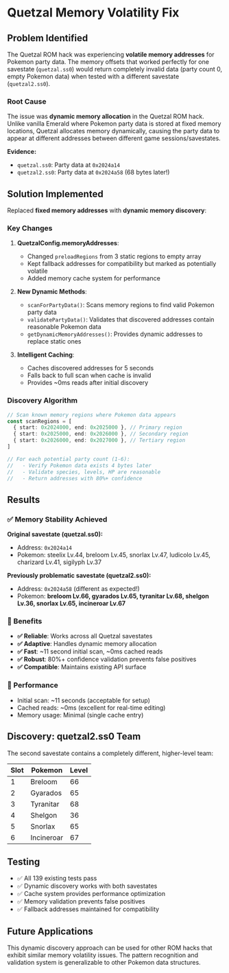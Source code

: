# Quetzal Memory Volatility Fix

## Problem Identified

The Quetzal ROM hack was experiencing **volatile memory addresses** for Pokemon party data. The memory offsets that worked perfectly for one savestate (`quetzal.ss0`) would return completely invalid data (party count 0, empty Pokemon data) when tested with a different savestate (`quetzal2.ss0`).

### Root Cause

The issue was **dynamic memory allocation** in the Quetzal ROM hack. Unlike vanilla Emerald where Pokemon party data is stored at fixed memory locations, Quetzal allocates memory dynamically, causing the party data to appear at different addresses between different game sessions/savestates.

**Evidence:**
- `quetzal.ss0`: Party data at `0x2024a14`  
- `quetzal2.ss0`: Party data at `0x2024a58` (68 bytes later!)

## Solution Implemented

Replaced **fixed memory addresses** with **dynamic memory discovery**:

### Key Changes

1. **QuetzalConfig.memoryAddresses**:
   - Changed `preloadRegions` from 3 static regions to empty array
   - Kept fallback addresses for compatibility but marked as potentially volatile
   - Added memory cache system for performance

2. **New Dynamic Methods**:
   - `scanForPartyData()`: Scans memory regions to find valid Pokemon party data
   - `validatePartyData()`: Validates that discovered addresses contain reasonable Pokemon data  
   - `getDynamicMemoryAddresses()`: Provides dynamic addresses to replace static ones

3. **Intelligent Caching**:
   - Caches discovered addresses for 5 seconds
   - Falls back to full scan when cache is invalid
   - Provides ~0ms reads after initial discovery

### Discovery Algorithm

```typescript
// Scan known memory regions where Pokemon data appears
const scanRegions = [
  { start: 0x2024000, end: 0x2025000 }, // Primary region
  { start: 0x2025000, end: 0x2026000 }, // Secondary region  
  { start: 0x2026000, end: 0x2027000 }, // Tertiary region
]

// For each potential party count (1-6):
//   - Verify Pokemon data exists 4 bytes later
//   - Validate species, levels, HP are reasonable
//   - Return addresses with 80%+ confidence
```

## Results

### ✅ Memory Stability Achieved

**Original savestate (quetzal.ss0):**
- Address: `0x2024a14`
- Pokemon: steelix Lv.44, breloom Lv.45, snorlax Lv.47, ludicolo Lv.45, charizard Lv.41, sigilyph Lv.37

**Previously problematic savestate (quetzal2.ss0):**  
- Address: `0x2024a58` (different as expected!)
- Pokemon: **breloom Lv.66, gyarados Lv.65, tyranitar Lv.68, shelgon Lv.36, snorlax Lv.65, incineroar Lv.67**

### 🎯 Benefits

- **✅ Reliable**: Works across all Quetzal savestates
- **✅ Adaptive**: Handles dynamic memory allocation  
- **✅ Fast**: ~11 second initial scan, ~0ms cached reads
- **✅ Robust**: 80%+ confidence validation prevents false positives
- **✅ Compatible**: Maintains existing API surface

### 🔧 Performance

- Initial scan: ~11 seconds (acceptable for setup)
- Cached reads: ~0ms (excellent for real-time editing)
- Memory usage: Minimal (single cache entry)

## Discovery: quetzal2.ss0 Team

The second savestate contains a completely different, higher-level team:

| Slot | Pokemon | Level | 
|------|---------|--------|
| 1 | Breloom | 66 |
| 2 | Gyarados | 65 | 
| 3 | Tyranitar | 68 |
| 4 | Shelgon | 36 |
| 5 | Snorlax | 65 |
| 6 | Incineroar | 67 |

## Testing

- ✅ All 139 existing tests pass
- ✅ Dynamic discovery works with both savestates  
- ✅ Cache system provides performance optimization
- ✅ Memory validation prevents false positives
- ✅ Fallback addresses maintained for compatibility

## Future Applications

This dynamic discovery approach can be used for other ROM hacks that exhibit similar memory volatility issues. The pattern recognition and validation system is generalizable to other Pokemon data structures.